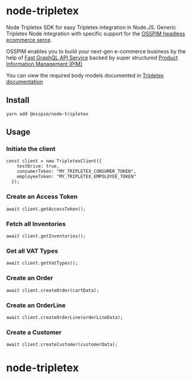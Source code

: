 # node-tripletex

Node Tripletex SDK for easy Tripletex integration in Node.JS. Generic Tripletex Node integration with specific support for the [OSSPIM headless ecommerce serce](https://ossgroup.com/).

OSSPIM enables you to build your next-gen e-commerce business by the help of [Fast GraphQL API Service](https://ossgroup.com/product/graphql-commerce-api) backed by super structured [Product Information Management (PIM)](https://ossgroup.com/product/product-information-management)

You can view the required body models documented in [Tripletex documentation](https://tripletex.no/v2-docs/#/)

## Install

```
yarn add @osspim/node-tripletex
```

## Usage

### Initiate the client<br/>

```
const client = new TripletexClient({
    testDrive: true,
    consumerToken: "MY_TRIPLETEX_CONSUMER_TOKEN",
    employeeToken: "MY_TRIPLETEX_EMPOLOYEE_TOKEN"
  });
```

### Create an Access Token<br/>

```
await client.getAccessToken();
```

### Fetch all Inventories<br/>

```
await client.getInventories();
```

### Get all VAT Types<br/>

```
await client.getVatTypes();
```

### Create an Order<br/>

```
await client.createOrder(cartData);
```

### Create an OrderLine<br/>

```
await client.createOrderLine(orderLineData);
```

### Create a Customer<br/>

```
await client.createCustomer(customerData);
```
# node-tripletex

